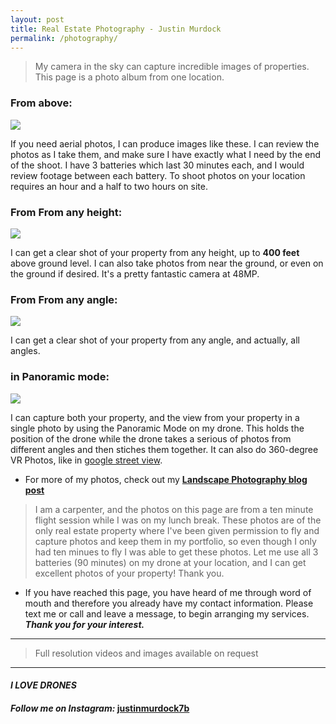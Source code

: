 ```yaml
---
layout: post
title: Real Estate Photography - Justin Murdock
permalink: /photography/
---
```


> My camera in the sky can capture incredible images of properties. This page is a photo album from one location.

### From above:

<img src="https://github.com/murdockfpv/murdockfpv.github.io/blob/master/images/sunnyside_4.jpg?raw=true" style="max-height: 100%; max-width: 100%"/>

If you need aerial photos, I can produce images like these. I can review the photos as I take them, and make sure I have exactly what I need by the end of the shoot. I have 3 batteries which last 30 minutes each, and I would review footage between each battery. To shoot photos on your location requires an hour and a half to two hours on site.

### From From any height:

<img src="https://github.com/murdockfpv/murdockfpv.github.io/blob/master/images/sunnyside_3.jpg?raw=true" style="max-height: 100%; max-width: 100%"/>

I can get a clear shot of your property from any height, up to **400 feet** above ground level. I can also take photos from near the ground, or even on the ground if desired. It's a pretty fantastic camera at 48MP.

### From From any angle:

<img src="https://github.com/murdockfpv/murdockfpv.github.io/blob/master/images/sunnyside_2.jpg?raw=true" style="max-height: 100%; max-width: 100%"/>

I can get a clear shot of your property from any angle, and actually, all angles.

### in Panoramic mode:

<img src="https://github.com/murdockfpv/murdockfpv.github.io/blob/master/images/sunnyside_1.jpg?raw=true" style="max-height: 100%; max-width: 100%"/>

I can capture both your property, and the view from your property in a single photo by using the Panoramic Mode on my drone. This holds the position of the drone while the drone takes a serious of photos from different angles and then stiches them together. It can also do 360-degree VR Photos, like in [google street view](https://www.google.com/streetview/).

* For more of my photos, check out my [**Landscape Photography blog post**](https://murdockfpv.github.io/First-6-Months-As-A-Drone-Pilot/)

> I am a carpenter, and the photos on this page are from a ten minute flight session while I was on my lunch break. These photos are of the only real estate property where I've been given permission to fly and capture photos and keep them in my portfolio, so even though I only had ten minues to fly I was able to get these photos. Let me use all 3 batteries (90 minutes) on my drone at your location, and I can get excellent photos of your property! Thank you.


* If you have reached this page, you have heard of me through word of mouth and therefore you already have my contact information. Please text me or call and leave a message, to begin arranging my services. _**Thank you for your interest.**_

___

> Full resolution videos and images available on request

___

#### _**I LOVE DRONES**_
#### _Follow me on Instagram:_ [**justinmurdock7b**](https://www.instagram.com/justinmurdock7b/?hl=en)
